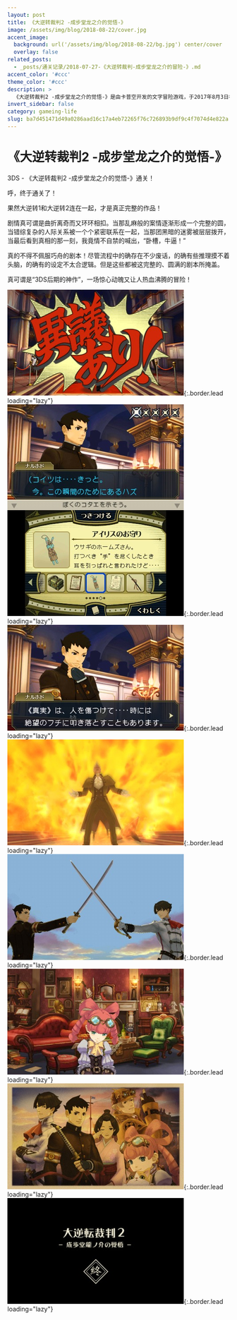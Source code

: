 ```yaml
---
layout: post
title: 《大逆转裁判2 -成步堂龙之介的觉悟-》
image: /assets/img/blog/2018-08-22/cover.jpg
accent_image: 
  background: url('/assets/img/blog/2018-08-22/bg.jpg') center/cover
  overlay: false
related_posts:
  - _posts/通关记录/2018-07-27-《大逆转裁判-成步堂龙之介的冒险-》.md
accent_color: '#ccc'
theme_color: '#ccc'
description: >
  《大逆转裁判2 -成步堂龙之介的觉悟-》是由卡普空开发的文字冒险游戏，于2017年8月3日在任天堂3DS平台发行。本作的故事接续前作《大逆转裁判-成步堂龙之介的冒险-》。
invert_sidebar: false
category: gameing-life
slug: ba7d451471d49a0286aad16c17a4eb72265f76c726893b9df9c4f7074d4e822a
---
```


# 《大逆转裁判2 -成步堂龙之介的觉悟-》

3DS - 《大逆转裁判2 -成步堂龙之介的觉悟-》通关！

呼，终于通关了！

果然大逆转1和大逆转2连在一起，才是真正完整的作品！

剧情真可谓是曲折离奇而又环环相扣。当那乱麻般的案情逐渐形成一个完整的圆，当错综复杂的人际关系被一个个紧密联系在一起，当那团黑暗的迷雾被层层拨开，当最后看到真相的那一刻，我竟情不自禁的喊出，“卧槽，牛逼！”

真的不得不佩服巧舟的剧本！尽管流程中的确存在不少废话，的确有些推理摸不着头脑，的确有的设定不太合逻辑。但是这些都被这完整的、圆满的剧本所掩盖。

真可谓是“3DS后期的神作”，一场惊心动魄又让人热血沸腾的冒险！

![](/assets/img/blog/2018-08-22/1.jpg){:.border.lead loading="lazy"}
![](/assets/img/blog/2018-08-22/2.jpg){:.border.lead loading="lazy"}
![](/assets/img/blog/2018-08-22/3.jpg){:.border.lead loading="lazy"}
![](/assets/img/blog/2018-08-22/4.jpg){:.border.lead loading="lazy"}
![](/assets/img/blog/2018-08-22/5.jpg){:.border.lead loading="lazy"}
![](/assets/img/blog/2018-08-22/6.jpg){:.border.lead loading="lazy"}
![](/assets/img/blog/2018-08-22/7.jpg){:.border.lead loading="lazy"}
![](/assets/img/blog/2018-08-22/8.jpg){:.border.lead loading="lazy"}

